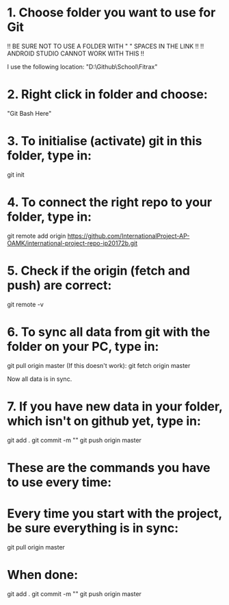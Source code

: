 # 1. Choose folder you want to use for Git

!! BE SURE NOT TO USE A FOLDER WITH " " SPACES IN THE LINK !!
!! ANDROID STUDIO CANNOT WORK WITH THIS !!

I use the following location:
"D:\Github\School\Fitrax"

# 2. Right click in folder and choose: 
"Git Bash Here"

# 3. To initialise (activate) git in this folder, type in:
git init

# 4. To connect the right repo to your folder, type in:
git remote add origin https://github.com/InternationalProject-AP-OAMK/international-project-repo-ip20172b.git

# 5. Check if the origin (fetch and push) are correct:
git remote -v

# 6. To sync all data from git with the folder on your PC, type in:
git pull origin master
(If this doesn't work):
git fetch origin master

Now all data is in sync.

# 7. If you have new data in your folder, which isn't on github yet, type in: 
git add .
git commit -m "<short description>"
git push origin master


# These are the commands you have to use every time:
# Every time you start with the project, be sure everything is in sync:
git pull origin master

# When done:
git add .
git commit -m "<short description>"
git push origin master